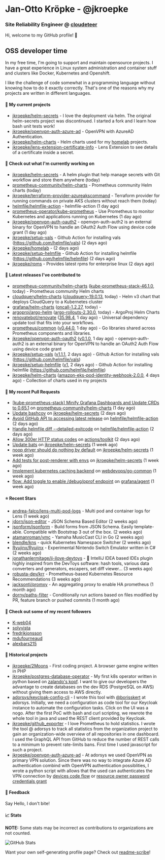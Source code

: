 # Jan-Otto Kröpke - @jkroepke
### Site Reliability Engineer @ [cloudeteer](https://cloudeteer.de/)

Hi, welcome to my GitHub profile! 👋

## OSS developer time
In my free time, I'm going to support and maintain opensource projects. I have a great experience in Linux system administration and container stuff and clusters like Docker, Kubernetes and Openshift.

I like the challenge of code somewhat in a programming language without knowing how to do it exactly correctly. That's one of the reasons why my projects are written in different languages.

#### 🌱 My current projects
- [jkroepke/helm-secrets](https://github.com/jkroepke/helm-secrets) - I love the deployment via helm. The original helm-secrets project was discontinued. I started a fork and I learn how bash unit tests work!
- [jkroepke/openvpn-auth-azure-ad](https://github.com/jkroepke/openvpn-auth-azure-ad) - OpenVPN with AzureAD Authentication.
- [jkroepke/helm-charts](https://github.com/jkroepke/helm-charts) - Helm charts used for my [homelab](https://github.com/jkroepke/homelab) projects.
- [jkroepke/lens-extension-certificate-info](https://github.com/jkroepke/lens-extension-certificate-info) - Lens Extension to see details of a certificate inside a secret.

#### 👷 Check out what I'm currently working on

- [jkroepke/helm-secrets](https://github.com/jkroepke/helm-secrets) - A helm plugin that help manage secrets with Git workflow and store them anywhere (today)
- [prometheus-community/helm-charts](https://github.com/prometheus-community/helm-charts) - Prometheus community Helm charts (today)
- [jkroepke/terraform-provider-azureakscommand](https://github.com/jkroepke/terraform-provider-azureakscommand) - Terraform provider for running commands on private AKS clusters without reach them (today)
- [helmfile/helmfile-action](https://github.com/helmfile/helmfile-action) - helmfile-action (1 day ago)
- [prometheus-operator/kube-prometheus](https://github.com/prometheus-operator/kube-prometheus) - Use Prometheus to monitor Kubernetes and applications running on Kubernetes (1 day ago)
- [jkroepke/openvpn-auth-oauth2](https://github.com/jkroepke/openvpn-auth-oauth2) - openvpn-auth-auth2 is an external binary for OpenVPN to handle an OAuth2 Auth Flow using device code grant (1 day ago)
- [jkroepke/setup-vals](https://github.com/jkroepke/setup-vals) - Github Action for installing vals (https://github.com/helmfile/vals) (2 days ago)
- [jkroepke/homelab](https://github.com/jkroepke/homelab) -  (2 days ago)
- [jkroepke/setup-helmfile](https://github.com/jkroepke/setup-helmfile) - Github Action for installing helmfile (https://github.com/helmfile/helmfile) (2 days ago)
- [jkroepke/rpms](https://github.com/jkroepke/rpms) - Provides latest rpms for enterprise linux (2 days ago)

#### 🔭 Latest releases I've contributed to

- [prometheus-community/helm-charts](https://github.com/prometheus-community/helm-charts) ([kube-prometheus-stack-46.1.0](https://github.com/prometheus-community/helm-charts/releases/tag/kube-prometheus-stack-46.1.0), today) - Prometheus community Helm charts
- [cloudquery/helm-charts](https://github.com/cloudquery/helm-charts) ([cloudquery-19.0.13](https://github.com/cloudquery/helm-charts/releases/tag/cloudquery-19.0.13), today) - Helm v3 chart that deploys CloudQuery to a Kubernetes cluster
- [grafana/helm-charts](https://github.com/grafana/helm-charts) ([oncall-1.2.27](https://github.com/grafana/helm-charts/releases/tag/oncall-1.2.27), today) - 
- [argoproj/argo-helm](https://github.com/argoproj/argo-helm) ([argo-rollouts-2.30.0](https://github.com/argoproj/argo-helm/releases/tag/argo-rollouts-2.30.0), today) - ArgoProj Helm Charts
- [renovatebot/renovate](https://github.com/renovatebot/renovate) ([35.98.4](https://github.com/renovatebot/renovate/releases/tag/35.98.4), 1 day ago) - Universal dependency update tool that fits into your workflows.
- [prometheus/common](https://github.com/prometheus/common) ([v0.44.0](https://github.com/prometheus/common/releases/tag/v0.44.0), 1 day ago) - Go libraries shared across Prometheus components and libraries.
- [jkroepke/openvpn-auth-oauth2](https://github.com/jkroepke/openvpn-auth-oauth2) ([v0.1.0](https://github.com/jkroepke/openvpn-auth-oauth2/releases/tag/v0.1.0), 1 day ago) - openvpn-auth-auth2 is an external binary for OpenVPN to handle an OAuth2 Auth Flow using device code grant
- [jkroepke/setup-vals](https://github.com/jkroepke/setup-vals) ([v1.1.1](https://github.com/jkroepke/setup-vals/releases/tag/v1.1.1), 2 days ago) - Github Action for installing vals (https://github.com/helmfile/vals)
- [jkroepke/setup-helmfile](https://github.com/jkroepke/setup-helmfile) ([v1](https://github.com/jkroepke/setup-helmfile/releases/tag/v1), 2 days ago) - Github Action for installing helmfile (https://github.com/helmfile/helmfile)
- [jkroepke/helm-charts](https://github.com/jkroepke/helm-charts) ([amazon-eks-pod-identity-webhook-2.0.0](https://github.com/jkroepke/helm-charts/releases/tag/amazon-eks-pod-identity-webhook-2.0.0), 4 days ago) - Collection of charts used in my projects

#### 🔨 My recent Pull Requests

- [[kube-prometheus-stack] Minify Grafana Dashboards and Update CRDs to 0.65.1](https://github.com/prometheus-community/helm-charts/pull/3416) on [prometheus-community/helm-charts](https://github.com/prometheus-community/helm-charts) (1 day ago)
- [Update bashcov](https://github.com/jkroepke/helm-secrets/pull/377) on [jkroepke/helm-secrets](https://github.com/jkroepke/helm-secrets) (2 days ago)
- [Avoid GitHub API to accessing latest release](https://github.com/helmfile/helmfile-action/pull/34) on [helmfile/helmfile-action](https://github.com/helmfile/helmfile-action) (2 days ago)
- [Handle helmfile diff --detailed-exitcode](https://github.com/helmfile/helmfile-action/pull/33) on [helmfile/helmfile-action](https://github.com/helmfile/helmfile-action) (2 days ago)
- [Allow 300er HTTP status codes](https://github.com/actions/toolkit/pull/1426) on [actions/toolkit](https://github.com/actions/toolkit) (2 days ago)
- [Update bats](https://github.com/jkroepke/helm-secrets/pull/369) on [jkroepke/helm-secrets](https://github.com/jkroepke/helm-secrets) (1 week ago)
- [noop driver should do nothing by default](https://github.com/jkroepke/helm-secrets/pull/368) on [jkroepke/helm-secrets](https://github.com/jkroepke/helm-secrets) (1 week ago)
- [Add tests for post-renderer with envs](https://github.com/jkroepke/helm-secrets/pull/367) on [jkroepke/helm-secrets](https://github.com/jkroepke/helm-secrets) (1 week ago)
- [Implement kubernetes caching backend](https://github.com/webdevops/go-common/pull/4) on [webdevops/go-common](https://github.com/webdevops/go-common) (1 week ago)
- [flow: Add toggle to enable /debug/pprof endpoint](https://github.com/grafana/agent/pull/3883) on [grafana/agent](https://github.com/grafana/agent) (1 week ago)

#### ⭐ Recent Stars

- [andrea-falco/lens-multi-pod-logs](https://github.com/andrea-falco/lens-multi-pod-logs) - Multi pod and container logs for Lens (1 week ago)
- [jdorn/json-editor](https://github.com/jdorn/json-editor) - JSON Schema Based Editor (2 weeks ago)
- [jsonform/jsonform](https://github.com/jsonform/jsonform) - Build forms from JSON Schema. Easily template-able. Compatible with Bootstrap 3 out of the box. (2 weeks ago)
- [atamanroman/ymc](https://github.com/atamanroman/ymc) - Yamaha MusicCast CLI in Go (2 weeks ago)
- [blendle/kns](https://github.com/blendle/kns) - quick Kubernetes Namespace Switcher (2 weeks ago)
- [Ryujinx/Ryujinx](https://github.com/Ryujinx/Ryujinx) - Experimental Nintendo Switch Emulator written in C# (2 weeks ago)
- [jonathanlermitage/ij-ilove-devtoys](https://github.com/jonathanlermitage/ij-ilove-devtoys) - 🧩 IntelliJ IDEA based IDEs plugin highly inspired from the DevToys software: hash tools, various data converters and generators, escapers, set diff viewer... (3 weeks ago)
- [robusta-dev/krr](https://github.com/robusta-dev/krr) - Prometheus-based Kubernetes Resource Recommendations (3 weeks ago)
- [jacksontj/promxy](https://github.com/jacksontj/promxy) - An aggregating proxy to enable HA prometheus (1 month ago)
- [dorny/paths-filter](https://github.com/dorny/paths-filter) - Conditionally run actions based on files modified by PR, feature branch or pushed commits (1 month ago)

#### 👯 Check out some of my recent followers

- [K-web04](https://github.com/K-web04)
- [solyvista](https://github.com/solyvista)
- [fredrikjonsson](https://github.com/fredrikjonsson)
- [mdufourneaud](https://github.com/mdufourneaud)
- [alexbars215](https://github.com/alexbars215)

#### 📜 Historical projects
- [jkroepke/2Moons](https://github.com/jkroepke/2Moons) - First coding project. A browser game engine written in PHP
- [jkroepke/postgres-database-operator](https://github.com/jkroepke/postgres-database-operator) - My first k8s operator written in python based on [zalando's kopf](https://github.com/zalando-incubator/kopf). I want to give our developers the advantage to create databases on the dev RDS (PostgreSQL on AWS) without giving them access to AWS directly.
- [adorsys/keycloak-config-cli](https://github.com/adorsys/keycloak-config-cli) - I wrote this tool with [@borisskert](https://github.com/borisskert) at adorsys. Initially, we need a configuration as code tool for our Keycloak instance to automate the configuration tasks. Click on the UI was a nogo. After the first PoC with bash and curl scripting, we rewrote the whole tool in java and used the REST client provided by Keycloak.
- [jkroepke/github_exporter](https://github.com/jkroepke/github_exporter) - I love Prometheus to hold statistics. I wrote the tool @ adorsys to track all statistics from the organization project to gain an organization-wide overview of all repositories in one dashboard. I used the GraphQL API from GitHub to reduce the number of REST calls to a minimum to prevent rate-limits bans. First time I used javascript for such a project.
- [jkroepke/openvpn-auth-azure-ad](https://github.com/jkroepke/openvpn-auth-azure-ad) - At adorsys we used OpenVPN as primary VPN solution. Since there was no way to integrate Azure AD authentication combind with OpenVPN authentication possiblities, I wrote a python script with allows that the used can authenticates the VPN connection by [devices code flow](https://docs.microsoft.com/en-us/azure/active-directory/develop/v2-oauth2-device-code) or [resource owner password credentials grant](https://docs.microsoft.com/en-us/azure/active-directory/develop/v2-oauth-ropc)

#### 💬 Feedback

Say Hello, I don't bite!

#### 📈 Stats

**NOTE:** Some stats may be incorrect as contributions to organizations
are not counted.

![GitHub Stats](https://github-readme-stats.vercel.app/api?username=jkroepke&count_private=false&theme=tokyonight&show_icons=true)

Want your own self-generating profile page? Check out [readme-scribe](https://github.com/muesli/readme-scribe)!
